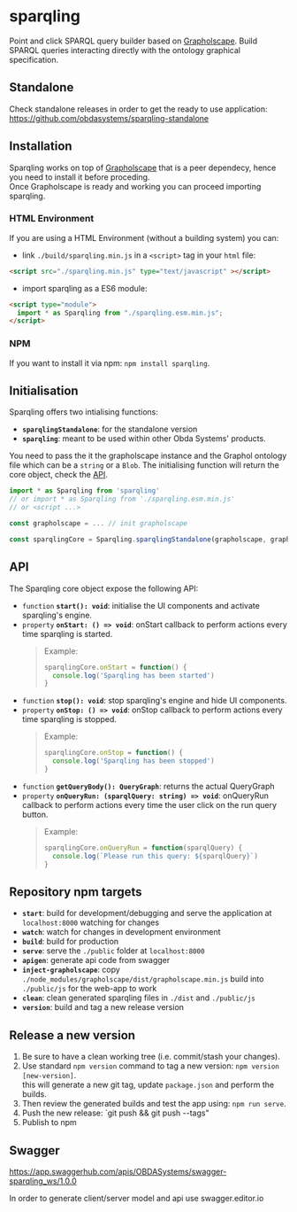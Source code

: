 # sparqling
Point and click SPARQL query builder based on [Grapholscape](https://github.com/obdasystems/grapholscape).
Build SPARQL queries interacting directly with the ontology graphical specification.

## Standalone
Check standalone releases in order to get the ready to use application: https://github.com/obdasystems/sparqling-standalone

## Installation
Sparqling works on top of [Grapholscape]() that is a peer dependecy, hence you need to install it before proceding.\
Once Grapholscape is ready and working you can proceed importing sparqling.

### HTML Environment
If you are using a HTML Environment (without a building system) you can:

- link `./build/sparqling.min.js` in a `<script>` tag in your `html` file:
```html
<script src="./sparqling.min.js" type="text/javascript" ></script>
```

- import sparqling as a ES6 module:
```html
<script type="module">
  import * as Sparqling from "./sparqling.esm.min.js";
</script>
```

### NPM
If you want to install it via npm: `npm install sparqling`.

## Initialisation
Sparqling offers two intialising functions:
- **`sparqlingStandalone`**: for the standalone version
- **`sparqling`**: meant to be used within other Obda Systems' products.

You need to pass the it the grapholscape instance and the Graphol ontology file which can be a `string` or a `Blob`.
The initialising function will return the core object, check the [API]().
```js
import * as Sparqling from 'sparqling'
// or import * as Sparqling from './sparqling.esm.min.js'
// or <script ...>

const grapholscape = ... // init grapholscape

const sparqlingCore = Sparqling.sparqlingStandalone(grapholscape, grapholFile)
```

## API
The Sparqling core object expose the following API:
  - `function` **`start(): void`**: initialise the UI components and activate sparqling's engine.
  - `property` **`onStart: () => void`**: onStart callback to perform actions every time sparqling is started.
      > Example:
      > ```js
      > sparqlingCore.onStart = function() {
      >   console.log('Sparqling has been started')
      > }
      >```
  - `function` **`stop(): void`**: stop sparqling's engine and hide UI components.
  - `property` **`onStop: () => void`**: onStop callback to perform actions every time sparqling is stopped.
      > Example:
      > ```js
      > sparqlingCore.onStop = function() {
      >   console.log('Sparqling has been stopped')
      > }
      >```
  - `function` **`getQueryBody(): QueryGraph`**: returns the actual QueryGraph
  - `property` **`onQueryRun: (sparqlQuery: string) => void`**: onQueryRun callback to perform actions every time the user click on the run query button.
      > Example:
      > ```js
      > sparqlingCore.onQueryRun = function(sparqlQuery) {
      >   console.log(`Please run this query: ${sparqlQuery}`)
      > }
      >```

## Repository npm targets
- **`start`**: build for development/debugging and serve the application at `localhost:8000` watching for changes
- **`watch`**: watch for changes in development environment
- **`build`**: build for production
- **`serve`**: serve the `./public` folder at `localhost:8000`
- **`apigen`**: generate api code from swagger
- **`inject-grapholscape`**: copy `./node_modules/grapholscape/dist/grapholscape.min.js` build into `./public/js` for the web-app to work
- **`clean`**: clean generated sparqling files in `./dist` and `./public/js`
- **`version`**: build and tag a new release version


## Release a new version
1. Be sure to have a clean working tree (i.e. commit/stash your changes).
2. Use standard `npm version` command to tag a new version: `npm version [new-version]`.\
  this will generate a new git tag, update `package.json` and perform the builds.
3. Then review the generated builds and test the app using: `npm run serve`.
4. Push the new release: `git push && git push --tags"
5. Publish to npm


## Swagger
https://app.swaggerhub.com/apis/OBDASystems/swagger-sparqling_ws/1.0.0

In order to generate client/server model and api use swagger.editor.io
